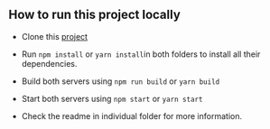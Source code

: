 ## How to run this project locally

- Clone this [project](https://github.com/Babanila/scheduling-app.git)

- Run `npm install` or `yarn install`in both folders to install all their dependencies.

- Build both servers using `npm run build` or `yarn build`

- Start both servers using `npm start` or `yarn start`

- Check the readme in individual folder for more information.
